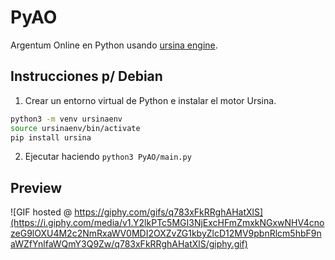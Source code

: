 # PyAO
Argentum Online en Python usando [ursina engine](https://www.ursinaengine.org/).

## Instrucciones p/ Debian

1. Crear un entorno virtual de Python e instalar el motor Ursina.
```bash
python3 -m venv ursinaenv
source ursinaenv/bin/activate
pip install ursina
```

2. Ejecutar haciendo `python3 PyAO/main.py`

## Preview

![GIF hosted @ https://giphy.com/gifs/q783xFkRRghAHatXlS](https://i.giphy.com/media/v1.Y2lkPTc5MGI3NjExcHFmZmxkNGxwNHV4cnozeG9lOXU4M2c2NmRxaWV0MDI2OXZvZG1kbyZlcD12MV9pbnRlcm5hbF9naWZfYnlfaWQmY3Q9Zw/q783xFkRRghAHatXlS/giphy.gif)
